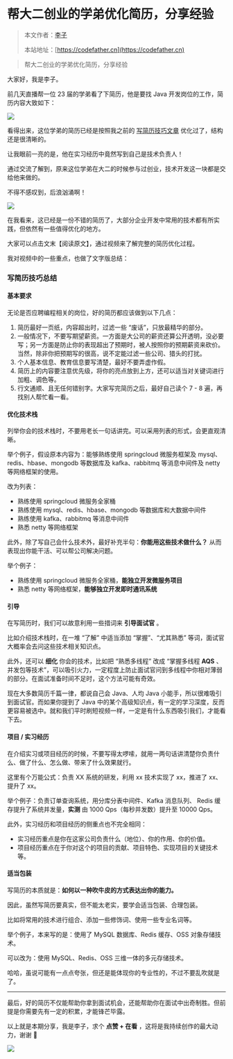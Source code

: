 # 帮大二创业的学弟优化简历，分享经验

> 本文作者：[李子](https://yuyuanweb.feishu.cn/wiki/Abldw5WkjidySxkKxU2cQdAtnah)
>
> 本站地址：[https://codefather.cn](https://codefather.cn)

> 帮大二创业的学弟优化简历，分享经验

大家好，我是李子。

前几天直播帮一位 23 届的学弟看了下简历，他是要找 Java 开发岗位的工作，简历内容大致如下：

![](https://pic.yupi.icu/5563/202311070902268.png)

看得出来，这位学弟的简历已经是按照我之前的 [写简历技巧文章](https://mp.weixin.qq.com/s?__biz=MzI1NDczNTAwMA==&mid=2247498320&idx=1&sn=8af54fb5f9fbcaea0b3f24d0ab45b31d&scene=21#wechat_redirect) 优化过了，结构还是很清晰的。

让我眼前一亮的是，他在实习经历中竟然写到自己是技术负责人！

通过交流了解到，原来这位学弟在大二的时候参与过创业，技术开发这一块都是交给他来做的。

不得不感叹到，后浪汹涌啊！

![](https://pic.yupi.icu/5563/202311070902656.png)

在我看来，这已经是一份不错的简历了，大部分企业开发中常用的技术都有所实践，但依然有一些值得优化的地方。

大家可以点击文末【阅读原文】，通过视频来了解完整的简历优化过程。

我对视频中的一些重点，也做了文字版总结：

### 写简历技巧总结

#### 基本要求

无论是否应聘编程相关的岗位，好的简历都应该做到以下几点：

1. 简历最好一页纸，内容超出时，过滤一些 “废话”，只放最精华的部分。
2. 一般情况下，不要写期望薪资。一方面是大公司的薪资还算公开透明，没必要写；另一方面是防止你的表现超出了预期时，被人按照你的预期薪资来砍价。当然，除非你把预期写的很高，说不定能过滤一些公司、猎头的打扰。
3. 个人基本信息、教育信息要写清楚，最好不要弄虚作假。
4. 简历上的内容要注意优先级，将你的亮点放到上方，还可以适当对关键词进行加粗、调色等。
5. 行文通顺、且无任何错别字。大家写完简历之后，最好自己读个 7 - 8 遍，再找别人帮忙看一看。

#### 优化技术栈

列举你会的技术栈时，不要用老长一句话讲完。可以采用列表的形式，会更直观清晰。

举个例子，假设原本内容为：能够熟练使用 springcloud 微服务框架及 mysql、redis、hbase、mongodb 等数据库及 kafka、rabbitmq 等消息中间件及 netty 等网络框架的使用。

改为列表：

- 熟练使用 springcloud 微服务全家桶
- 熟练使用 mysql、redis、hbase、mongodb 等数据库和大数据中间件
- 熟练使用 kafka、rabbitmq 等消息中间件
- 熟悉 netty 等网络框架

此外，除了写自己会什么技术外，最好补充半句：**你能用这些技术做什么？** 从而表现出你能干活、可以帮公司解决问题。

举个例子：

- 熟练使用 springcloud 微服务全家桶，**能独立开发微服务项目**
- 熟悉 netty 等网络框架，**能够独立开发即时通讯系统**

#### 引导

在写简历时，我们可以故意利用一些措词来 **引导面试官** 。

比如介绍技术栈时，在一堆 “了解” 中适当添加 “掌握”、“尤其熟悉” 等词，面试官大概率会去问这些技术相关知识点。

此外，还可以 **细化** 你会的技术，比如把 “熟悉多线程” 改成 “掌握多线程  **AQS** 、并发包等技术”，可以吸引火力，一定程度上防止面试官问到多线程中你相对薄弱的部分。在面试准备时间不足时，这个方法可能有奇效。

现在大多数简历千篇一律，都说自己会 Java、人均 Java 小能手，所以很难吸引到面试官。而如果你提到了 Java 中的某个高级知识点，有一定的学习深度，反而更容易被选中。就和我们平时刷短视频一样，一定是有什么东西吸引我们，才能看下去。

#### 项目 / 实习经历

在介绍实习或项目经历的时候，不要写得太啰嗦，就用一两句话讲清楚你负责什么、做了什么、怎么做、带来了什么效果就行。

这里有个万能公式：负责 XX 系统的研发，利用 xx 技术实现了 xx，推进了 xx、提升了 xx。

举个例子：负责订单查询系统，用分库分表中间件、Kafka 消息队列、 Redis 缓存提升了系统并发量，**实测** 由 1000 Qps（每秒并发数）提升至 10000 Qps。

此外，实习经历和项目经历的侧重点也不完全相同：

- 实习经历重点是你在这家公司负责什么（地位）、你的作用、你的价值。
- 项目经历重点在于你对这个的项目的贡献、项目特色、实现项目的关键技术等。

#### 适当包装

写简历的本质就是：**如何以一种吹牛皮的方式表达出你的能力。**

因此，虽然写简历要真实，但不能太老实，要学会适当包装、合理包装。

比如将常用的技术进行组合、添加一些修饰词、使用一些专业名词等。

举个例子，本来写的是：使用了 MySQL 数据库、Redis 缓存、OSS 对象存储技术。

可以改为：使用 MySQL、Redis、OSS 三维一体的多元存储技术。

哈哈，虽说可能有一点点夸张，但还是能体现你的专业性的，不过不要乱吹就是了。



------


最后，好的简历不仅能帮助你拿到面试机会，还能帮助你在面试中出奇制胜。但前提是你需要先有一定的积累，才能锋芒毕露。

以上就是本期分享，我是李子，求个 **点赞 + 在看** ，这将是我持续创作的最大动力，谢谢 🙏

![](https://pic.yupi.icu/5563/202311070902813.png)